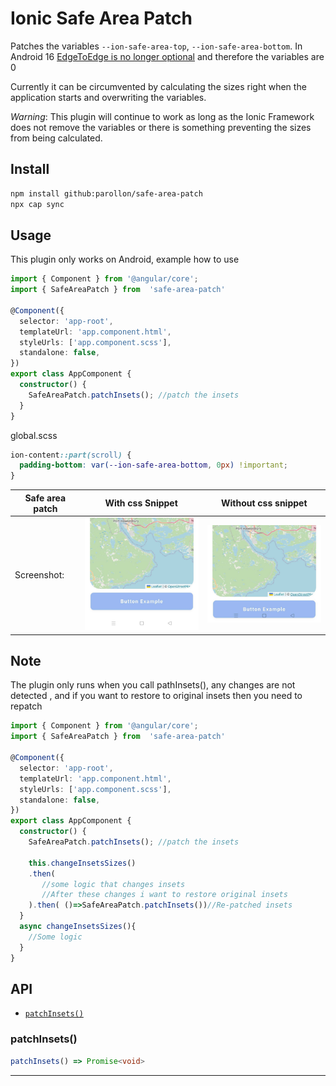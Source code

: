 # Ionic Safe Area Patch

Patches the variables `--ion-safe-area-top`, `--ion-safe-area-bottom`. In Android 16 [EdgeToEdge is no longer optional](https://medium.com/@qamar_safadi/edge-to-edge-is-no-longer-optional-android-16-migration-guide-66f82db639c0) and therefore the variables are 0


Currently it can be circumvented by calculating the sizes right when the application starts and overwriting the variables.

*Warning*: This plugin will continue to work as long as the Ionic Framework does not remove the variables or there is something preventing the sizes from being calculated.


## Install

```bash
npm install github:parollon/safe-area-patch
npx cap sync
```

## Usage
This plugin only works on Android, example how to use

```typescript
import { Component } from '@angular/core';
import { SafeAreaPatch } from  'safe-area-patch'

@Component({
  selector: 'app-root',
  templateUrl: 'app.component.html',
  styleUrls: ['app.component.scss'],
  standalone: false,
})
export class AppComponent {
  constructor() {
    SafeAreaPatch.patchInsets(); //patch the insets
  }
}
```
global.scss
```css
ion-content::part(scroll) {
  padding-bottom: var(--ion-safe-area-bottom, 0px) !important;
}
```
<table>
  <thead>
    <tr>
      <th>Safe area patch</th>
      <th>With css Snippet</th>
      <th>Without css snippet</th>
    </tr>
  </thead>
  <tbody>
      <tr>
          <td>
              Screenshot:   
          </td>
          <td>
              <img src="./img/safe-area-bottom.jpg" width="250" />
          </td>
          <td>
  <img src="./img/no-safe-area-bottom.jpg" width="250" />
          </td>
      </tr>
  </tbody>
</table>

## Note

The plugin only runs when you call pathInsets(), any changes are not detected , and if you want to restore to original insets then you need to repatch


```typescript
import { Component } from '@angular/core';
import { SafeAreaPatch } from  'safe-area-patch'

@Component({
  selector: 'app-root',
  templateUrl: 'app.component.html',
  styleUrls: ['app.component.scss'],
  standalone: false,
})
export class AppComponent {
  constructor() {
    SafeAreaPatch.patchInsets(); //patch the insets

    this.changeInsetsSizes() 
    .then(
       //some logic that changes insets
       //After these changes i want to restore original insets
    ).then( ()=>SafeAreaPatch.patchInsets())//Re-patched insets
  }
  async changeInsetsSizes(){
    //Some logic
  }
}

```
## API

<docgen-index>

* [`patchInsets()`](#patchinsets)

</docgen-index>

<docgen-api>
<!--Update the source file JSDoc comments and rerun docgen to update the docs below-->

### patchInsets()

```typescript
patchInsets() => Promise<void>
```

--------------------

</docgen-api>

